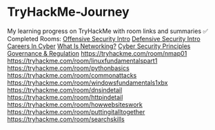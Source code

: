 # TryHackMe-Journey
My learning progress on TryHackMe with room links and summaries
✅ Completed Rooms:
[Offensive Security Intro](https://tryhackme.com/room/offensivesecurityintro)
[Defensive Security Intro](https://tryhackme.com/room/defensivesecurityintro)
[Careers In Cyber](https://tryhackme.com/room/careersincyber)
[What Is Networking?](https://tryhackme.com/room/whatisnetworking)
[Cyber Security Principles](https://tryhackme.com/room/securityprinciples)
[Governance & Regulation](https://tryhackme.com/room/cybergovernanceregulation)
https://tryhackme.com/room/nmap01
https://tryhackme.com/room/linuxfundamentalspart1
https://tryhackme.com/room/pythonbasics
https://tryhackme.com/room/commonattacks
https://tryhackme.com/room/windowsfundamentals1xbx
https://tryhackme.com/room/dnsindetail
https://tryhackme.com/room/httpindetail
https://tryhackme.com/room/howwebsiteswork
https://tryhackme.com/room/puttingitalltogether
https://tryhackme.com/room/searchskills
